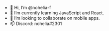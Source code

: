 - 👋 Hi, I’m @nohelia-f
- 🌱 I’m currently learning JavaScript and React.
- 💞️ I’m looking to collaborate on mobile apps.
- 📫 Discord: nohelia#2301

<!---
nohelia-f/nohelia-f is a ✨ special ✨ repository because its `README.md` (this file) appears on your GitHub profile.
You can click the Preview link to take a look at your changes.
--->
